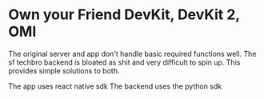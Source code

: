 # Own your Friend DevKit, DevKit 2, OMI 
The original server and app don't handle basic required functions well. The sf techbro backend is bloated as shit and very difficult to spin up. 
This provides simple solutions to both.

The app uses react native sdk
The backend uses the python sdk
